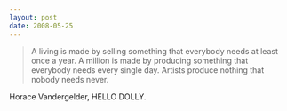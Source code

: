 ```yaml
---
layout: post
date: 2008-05-25
--- 
```


>A living is made by selling something that everybody needs at least once a year. A million is made by producing something that everybody needs every single day. Artists produce nothing that nobody needs never.

Horace Vandergelder, HELLO DOLLY.
